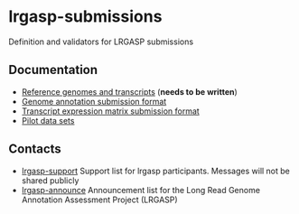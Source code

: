 # lrgasp-submissions
Definition and validators for LRGASP submissions

## Documentation
- [Reference genomes and transcripts](reference-genomes.md) (**needs to be written**)
- [Genome annotation submission format](docs/annotation-format.md)
- [Transcript expression matrix submission format](expression_matrix_format.md)
- [Pilot data sets](docs/pilot-data.md)


## Contacts
- [lrgasp-support](mailto:lrgasp-support-group@ucsc.edu)
Support list for lrgasp participants. Messages will not be shared publicly
- [lrgasp-announce](mailto:lrgasp-announce-group@ucsc.edu)
Announcement list for the Long Read Genome Annotation Assessment Project (LRGASP)


